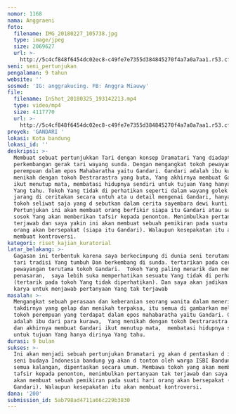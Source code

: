 ```yaml
---
nomor: 1168
nama: Anggraeni
foto:
  filename: IMG_20180227_105738.jpg
  type: image/jpeg
  size: 2069627
  url: >-
    http://5c4cf848f6454dc02ec8-c49fe7e7355d384845270f4a7a0a7aa1.r53.cf2.rackcdn.com/a512f34e-6e8c-4247-8ceb-9e9bd9411fa4/IMG_20180227_105738.jpg
seni: seni_pertunjukan
pengalaman: 9 tahun
website: ''
sosmed: 'IG: anggrakucing. FB: Anggra Miauwy'
file:
  filename: InShot_20180325_193142213.mp4
  type: video/mp4
  size: 4117770
  url: >-
    http://5c4cf848f6454dc02ec8-c49fe7e7355d384845270f4a7a0a7aa1.r53.cf2.rackcdn.com/60151d9b-67c3-44d3-a337-7c8a16512d30/InShot_20180325_193142213.mp4
proyek: 'GANDARI '
lokasi: Kota bandung
lokasi_id: ''
deskripsi: >-
  Membuat sebuat pertunjukkan Tari dengan konsep Dramatari Yang diadaptasi dari
  perkembangan gerak tari wayang sunda. Dengan mengangkat tokoh pewayangan
  perempuan dalam epos Mahabaratha yaitu Gandari. Gandari adalah ibu kurawa Yang
  menikah dengan tokoh Destrarastra yang buta, Yang akhirnya membuat Gandari
  ikut menutup mata, membatasi hidupnya sendiri untuk tujuan Yang hanya dirinya
  Yang tahu. Tokoh Yang tidak di perhatikan seperti dalam wayang golek Yang
  jarang di ceritakan secara untuh ata u detail mengenai Gandari, hanya sebagai
  tokoh seliwat saja yang d sebutkan dalam cerita sayembara dewi kunti. Maka,
  Pertunjukan ini akan membuat orang berfikir siapa itu Gandari atau seorang
  sosok Yang akan memberikan tafsir kepada penonton. Menimbulkan pertanyaan tak
  terjawab dan saya yakin ini akan membuat sebuah pemikiran pada suatu hari
  orang akan bersepakat (siapa itu Gandari). Walaupun kesepakatan itu akan
  membuat kontroversi. 
kategori: riset_kajian_kuratorial
latar_belakang: >-
  Gagasan ini terbentuk karena saya berkecimpung di dunia seni terutama seni
  tari tradisi Yang tumbuh Dan berkembang di sunda. tertarikan pada cerita
  pewayangan terutama tokoh Gandari.  Tokoh Yang paling menarik dan membuat
  penasaran,  saya lebih suka memperhatikan sesuatu Yang tidak di perhatikan
  (tertarik pada tokoh Yang tidak diperhatikan). Dan saya akan jadikan sebuah
  karya untuk menjawab pertanyaan Yang tak terjawab
masalah: >-
  Mengangkat sebuah perasaan dan keberanian seorang wanita dalam menerima
  takdirnya yang gelap dan menikah terpaksa, itu semua di gambarkan melalui
  tokoh perempuan yang terdapat dalam epos mahabaratha yaitu Gandari. Gandari
  adalah ibu dari para kurawa,  Yang menikah dengan tokoh Destrarastra Yang buta
  dan akhirnya membuat Gandari ikut menutup mata,  membatasi hidupnya sendiri
  untuk tujuan Yang hanya dirinya Yang tahu. 
durasi: 9 bulan
sukses: >-
  Ini akan menjadi sebuah pertunjukan Dramatari yg akan d pentaskan d institute
  seni budaya Indonesia bandung yg akan d tonton oleh warga ISBI Bandung dan
  semua kalangan, dipentaskan secara umum. Membawa tokoh yang akan memberikan
  tafsir kepada penonton, menimbulkan pertanyaan tak terjawab dan saya yakin ini
  akan membuat sebuah pemikiran pada suati hari orang akan bersepakat (siapa itu
  Gandari). Walaupun kesepakatan itu akan membuat kontroversi. 
dana: '200'
submission_id: 5ab798ad4711a66c229b3830
---
```

